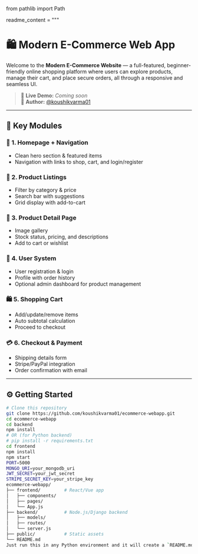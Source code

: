 from pathlib import Path

readme_content = """
# 🛍️ Modern E-Commerce Web App

Welcome to the **Modern E-Commerce Website** — a full-featured, beginner-friendly online shopping platform where users can explore products, manage their cart, and place secure orders, all through a responsive and seamless UI.

> 🔗 **Live Demo:** _Coming soon_  
> 👤 **Author:** [@koushikvarma01](https://github.com/koushikvarma01)

---

## 📌 Key Modules

### 🧭 1. Homepage + Navigation
- Clean hero section & featured items
- Navigation with links to shop, cart, and login/register

### 🛒 2. Product Listings
- Filter by category & price
- Search bar with suggestions
- Grid display with add-to-cart

### 📄 3. Product Detail Page
- Image gallery
- Stock status, pricing, and descriptions
- Add to cart or wishlist

### 👤 4. User System
- User registration & login
- Profile with order history
- Optional admin dashboard for product management

### 🛍️ 5. Shopping Cart
- Add/update/remove items
- Auto subtotal calculation
- Proceed to checkout

### 💳 6. Checkout & Payment
- Shipping details form
- Stripe/PayPal integration
- Order confirmation with email

---

## ⚙️ Getting Started

```bash
# Clone this repository
git clone https://github.com/koushikvarma01/ecommerce-webapp.git
cd ecommerce-webapp
cd backend
npm install
# OR (for Python backend)
# pip install -r requirements.txt
cd frontend
npm install
npm start
PORT=5000
MONGO_URI=your_mongodb_uri
JWT_SECRET=your_jwt_secret
STRIPE_SECRET_KEY=your_stripe_key
ecommerce-webapp/
├── frontend/         # React/Vue app
│   ├── components/
│   ├── pages/
│   └── App.js
├── backend/          # Node.js/Django backend
│   ├── models/
│   ├── routes/
│   └── server.js
├── public/           # Static assets
└── README.md
Just run this in any Python environment and it will create a `README.md` file in the same directory. Want help deploying your project to a live server (like Vercel, Netlify, or Render)? ​:contentReference[oaicite:0]{index=0}​
